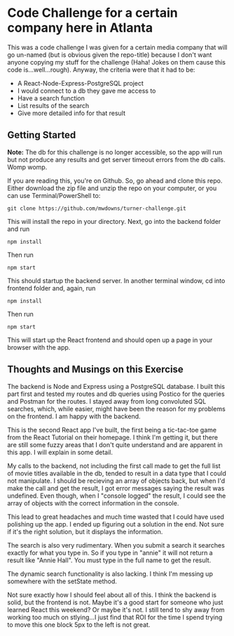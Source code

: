 Code Challenge for a certain company here in Atlanta
====================================================

This was a code challenge I was given for a certain media company that will go un-named (but is obvious given the repo-title) because I don't want anyone copying my stuff for the challenge (Haha! Jokes on them cause this code is...well...rough). Anyway, the criteria were that it had to be:

+ A React-Node-Express-PostgreSQL project
+ I would connect to a db they gave me access to
+ Have a search function
+ List results of the search
+ Give more detailed info for that result

Getting Started
-----------------

**Note:** The db for this challenge is no longer accessible, so the app will run but not produce any results and get server timeout errors from the db calls. Womp womp.

If you are reading this, you're on Github. So, go ahead and clone this repo. Either download the zip file and unzip the repo on your computer, or you can use Terminal/PowerShell to:

```git clone https://github.com/mwdowns/turner-challenge.git```

This will install the repo in your directory. Next, go into the backend folder and run

```npm install```

Then run 

```npm start```

This should startup the backend server. In another terminal window, cd into frontend folder and, again, run 

```npm install```

Then run

```npm start```

This will start up the React frontend and should open up a page in your browser with the app.

Thoughts and Musings on this Exercise
-------------------------------------

The backend is Node and Express using a PostgreSQL database. I built this part first and tested my routes and db queries using Postico for the queries and Postman for the routes. I stayed away from long convoluted SQL searches, which, while easier, might have been the reason for my problems on the frontend. I am happy with the backend.

This is the second React app I've built, the first being a tic-tac-toe game from the React Tutorial on their homepage. I think I'm getting it, but there are still some fuzzy areas that I don't quite understand and are apparent in this app. I will explain in some detail.

My calls to the backend, not including the first call made to get the full list of movie titles available in the db, tended to result in a data type that I could not manipulate. I should be recieving an array of objects back, but when I'd make the call and get the result, I got error messages saying the result was undefined. Even though, when I "console logged" the result, I could see the array of objects with the correct information in the console.

This lead to great headaches and much time wasted that I could have used polishing up the app. I ended up figuring out a solution in the end. Not sure if it's the right solution, but it displays the information.

The search is also very rudimentary. When you submit a search it searches exactly for what you type in. So if you type in "annie" it will not return a result like "Annie Hall". You must type in the full name to get the result.

The dynamic search functionality is also lacking. I think I'm messing up somewhere with the setState method.

Not sure exactly how I should feel about all of this. I think the backend is solid, but the frontend is not. Maybe it's a good start for someone who just learned React this weekend? Or maybe it's not. I still tend to shy away from working too much on stlying...I just find that ROI for the time I spend trying to move this one block 5px to the left is not great.